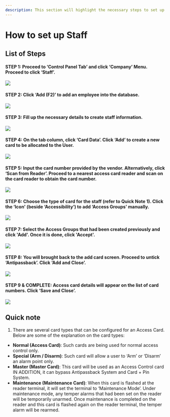 ```yaml
---
description: This section will highlight the necessary steps to set up staff
---
```


# How to set up Staff

## List of Steps

#### STEP 1: Proceed to ‘Control Panel Tab’ and click ‘Company’ Menu. Proceed to click ‘Staff’. 

![](../.gitbook/assets/untitled1%20%283%29.png)



#### STEP 2: Click ‘Add \(F2\)’ to add an employee into the database.

![](../.gitbook/assets/untitled1a%20%289%29.png)



#### STEP 3: Fill up the necessary details to create staff information. 

![](../.gitbook/assets/untitled2%20%2816%29.png)



#### STEP 4: On the tab column, click ‘Card Data’. Click ‘Add’ to create a new card to be allocated to the User.

![](../.gitbook/assets/untitled3%20%283%29.png)



#### STEP 5: Input the card number provided by the vendor. Alternatively, click ‘Scan from Reader’. Proceed to a nearest access card reader and scan on the card reader to obtain the card number.

![](../.gitbook/assets/untitled4%20%288%29.png)



#### STEP 6: Choose the type of card for the staff \(refer to Quick Note 1\). Click the ‘Icon' \(beside ‘Accessibility’\) to add ‘Access Groups’ manually. 

![](../.gitbook/assets/untitled5%20%2815%29.png)



#### STEP 7: Select the Access Groups that had been created previously and click 'Add'. Once it is done, click 'Accept'.

![](../.gitbook/assets/untitled8%20%281%29.png)



#### STEP 8: You will brought back to the add card screen. Proceed to untick ‘Antipassback’. Click ‘Add and Close’.

![](../.gitbook/assets/untitled6%20%282%29.png)



#### STEP 9 & COMPLETE: Access card details will appear on the list of card numbers. Click ‘Save and Close’.

![](../.gitbook/assets/untitled7%20%2811%29.png)

## Quick note

1. There are several card types that can be configured for an Access Card. Below are some of the explanation on the card types: 

* **Normal \(Access Card\)**: Such cards are being used for normal access control only. 
* **Special \(Arm / Disarm\)**: Such card will allow a user to ‘Arm’ or ‘Disarm’ an alarm point only. 
* **Master \(Master Card\)**: This card will be used as an Access Control card IN ADDITION, it can bypass Antipassback System and Card + Pin System. 
* **Maintenance \(Maintenance Card\)**: When this card is flashed at the reader terminal, it will set the terminal to ‘Maintenance Mode’. Under maintenance mode, any temper alarms that had been set on the reader will be temporarily unarmed. Once maintenance is completed on the reader and this card is flashed again on the reader terminal, the temper alarm will be rearmed.


